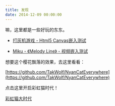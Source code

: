 ```yaml
---
title: 发现
date: 2014-12-09 00:00:00
---
```

嘛，这里都是一些好玩的东东。

- [打灰机游戏 - Html5 Canvas嵌入测试](shoot.html)

- [Miku - 《Melody Line》 - 视频嵌入测试](miku.html)

想要这个樱花飘落的效果，去这里看看：

[https://github.com/TakWolf/NyanCatEverywhere](https://github.com/TakWolf/NyanCatEverywhere)

<script src="js/sakura.js"></script>

点击这里开启彩虹猫时代！

[彩虹猫大时代](http://nyan.takwolf.com/nyancat.html#http://blog.takwolf.com)
